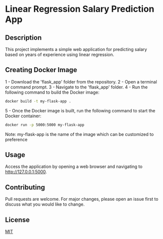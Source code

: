 # Linear Regression Salary Prediction App

## Description

This project implements a simple web application for predicting salary based on years of experience using linear regression.

## Creating Docker Image

1 - Download the 'flask_app' folder from the repository.
2 - Open a terminal or command prompt.
3 - Navigate to the 'flask_app' folder.
4 - Run the following command to build the Docker image:

```bash
docker build -t my-flask-app .
```
5 - Once the Docker image is built, run the following command to start the Docker container:

```bash
docker run -p 5000:5000 my-flask-app
```

Note: my-flask-app is the name of the image which can be customized to preference

## Usage

Access the application by opening a web browser and navigating to http://127.0.0.1:5000.

## Contributing

Pull requests are welcome. For major changes, please open an issue first
to discuss what you would like to change.

## License

[MIT](https://choosealicense.com/licenses/mit/)



